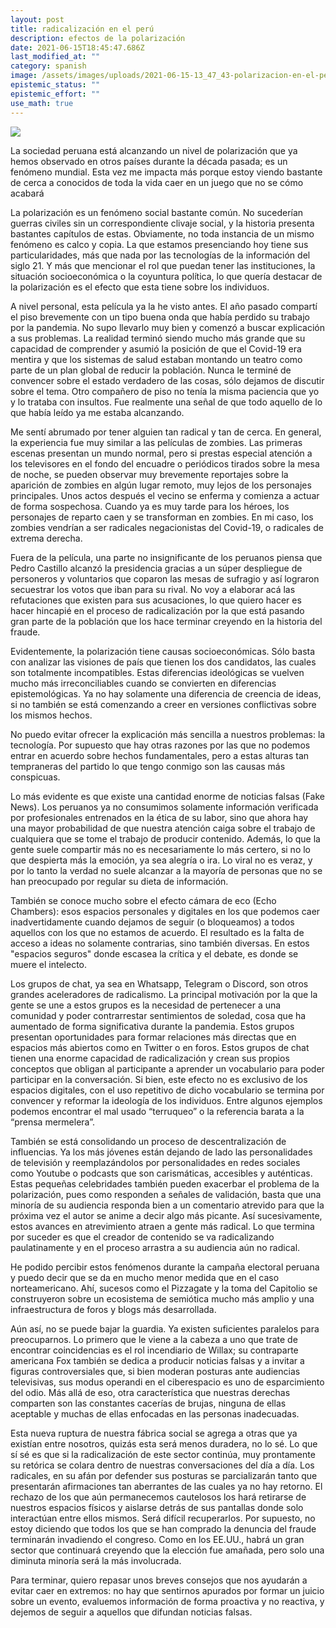 ```yaml
---
layout: post
title: radicalización en el perú
description: efectos de la polarización
date: 2021-06-15T18:45:47.686Z
last_modified_at: ""
category: spanish
image: /assets/images/uploads/2021-06-15-13_47_43-polarizacion-en-el-peru-google-docs-—-mozilla-firefox.png
epistemic_status: ""
epistemic_effort: ""
use_math: true
---
```

![](/assets/images/uploads/2021-06-15-13_47_43-polarizacion-en-el-peru-google-docs-—-mozilla-firefox.png)

La sociedad peruana está alcanzando un nivel de polarización que ya hemos observado en otros países durante la década pasada; es un fenómeno mundial. Esta vez me impacta más porque estoy viendo bastante de cerca a conocidos de toda la vida caer en un juego que no se cómo acabará 

La polarización es un fenómeno social bastante común. No sucederían guerras civiles sin un correspondiente clivaje social, y la historia presenta bastantes capítulos de estas. Obviamente, no toda instancia de un mismo fenómeno es calco y copia. La que estamos presenciando hoy tiene sus particularidades, más que nada por las tecnologías de la información del siglo 21. Y más que mencionar el rol que puedan tener las instituciones, la situación socioeconómica o la coyuntura política, lo que quería destacar de la polarización es el efecto que esta tiene sobre los individuos.

A nivel personal, esta película ya la he visto antes. El año pasado compartí el piso brevemente con un tipo buena onda que había perdido su trabajo por la pandemia. No supo llevarlo muy bien y comenzó a buscar explicación a sus problemas. La realidad terminó siendo mucho más grande que su capacidad de comprender y asumió la posición de que el Covid-19 era mentira y que los sistemas de salud estaban montando un teatro como parte de un plan global de reducir la población. Nunca le terminé de convencer sobre el estado verdadero de las cosas, sólo dejamos de discutir sobre el tema. Otro compañero de piso no tenía la misma paciencia que yo y lo trataba con insultos. Fue realmente una señal de que todo aquello de lo que había leído ya me estaba alcanzando.

Me sentí abrumado por tener alguien tan radical y tan de cerca. En general, la experiencia fue muy similar a las películas de zombies. Las primeras escenas presentan un mundo normal, pero si prestas especial atención a los televisores en el fondo del encuadre o periódicos tirados sobre la mesa de noche, se pueden observar muy brevemente reportajes sobre la aparición de zombies en algún lugar remoto, muy lejos de los personajes principales. Unos actos después el vecino se enferma y comienza a actuar de forma sospechosa. Cuando ya es muy tarde para los héroes, los personajes de reparto caen y se transforman en zombies. En mi caso, los zombies vendrían a ser radicales negacionistas del Covid-19, o radicales de extrema derecha.

Fuera de la película, una parte no insignificante de los peruanos piensa que Pedro Castillo alcanzó la presidencia gracias a un súper despliegue de personeros y voluntarios que coparon las mesas de sufragio y así lograron secuestrar los votos que iban para su rival. No voy a elaborar acá las refutaciones que existen para sus acusaciones, lo que quiero hacer es hacer hincapié en el proceso de radicalización por la que está pasando gran parte de la población que los hace terminar creyendo en la historia del fraude.

Evidentemente, la polarización tiene causas socioeconómicas. Sólo basta con analizar las visiones de país que tienen los dos candidatos, las cuales son totalmente incompatibles. Estas diferencias ideológicas se vuelven mucho más irreconciliables cuando se convierten en diferencias epistemológicas. Ya no hay solamente una diferencia de creencia de ideas, si no también se está comenzando a creer en versiones conflictivas sobre los mismos hechos.

No puedo evitar ofrecer la explicación más sencilla a nuestros problemas: la tecnología. Por supuesto que hay otras razones por las que no podemos entrar en acuerdo sobre hechos fundamentales, pero a estas alturas tan tempraneras del partido lo que tengo conmigo son las causas más conspicuas.

Lo más evidente es que existe una cantidad enorme de noticias falsas (Fake News). Los peruanos ya no consumimos solamente información verificada por profesionales entrenados en la ética de su labor, sino que ahora hay una mayor probabilidad de que nuestra atención caiga sobre el trabajo de cualquiera que se tome el trabajo de producir contenido. Además, lo que la gente suele compartir más no es necesariamente lo más certero, si no lo que despierta más la emoción, ya sea alegría o ira. Lo viral no es veraz, y por lo tanto la verdad no suele alcanzar a la mayoría de personas que no se han preocupado por regular su dieta de información.

También se conoce mucho sobre el efecto cámara de eco (Echo Chambers): esos espacios personales y digitales en los que podemos caer inadvertidamente cuando dejamos de seguir (o bloqueamos) a todos aquellos con los que no estamos de acuerdo. El resultado es la falta de acceso a ideas no solamente contrarias, sino también diversas. En estos "espacios seguros" donde escasea la crítica y el debate, es donde se muere el intelecto.

Los grupos de chat, ya sea en Whatsapp, Telegram o Discord, son otros grandes aceleradores de radicalismo. La principal motivación por la que la gente se une a estos grupos es la necesidad de pertenecer a una comunidad y poder contrarrestar sentimientos de soledad, cosa que ha aumentado de forma significativa durante la pandemia. Estos grupos presentan oportunidades para formar relaciones más directas que en espacios más abiertos como en Twitter o en foros. Estos grupos de chat tienen una enorme capacidad de radicalización y crean sus propios conceptos que obligan al participante a aprender un vocabulario para poder participar en la conversación. Si bien, este efecto no es exclusivo de los espacios digitales, con el uso repetitivo de dicho vocabulario se termina por convencer y reformar la ideología de los individuos. Entre algunos ejemplos podemos encontrar el mal usado “terruqueo” o la referencia barata a la “prensa mermelera”.  

También se está consolidando un proceso de descentralización de influencias. Ya los más jóvenes están dejando de lado las personalidades de televisión y reemplazándolos por personalidades en redes sociales como Youtube o podcasts que son carismáticas, accesibles y auténticas. Estas pequeñas celebridades también pueden exacerbar el problema de la polarización, pues como responden a señales de validación, basta que una minoría de su audiencia responda bien a un comentario atrevido para que la próxima vez el autor se anime a decir algo más picante. Así sucesivamente, estos avances en atrevimiento atraen a gente más radical. Lo que termina por suceder es que el creador de contenido se va radicalizando paulatinamente y en el proceso arrastra a su audiencia aún no radical.

He podido percibir estos fenómenos durante la campaña electoral peruana y puedo decir que se da en mucho menor medida que en el caso norteamericano. Ahí, sucesos como el Pizzagate y la toma del Capitolio se construyeron sobre un ecosistema de semiótica mucho más amplio y una infraestructura de foros y blogs más desarrollada.

Aún así, no se puede bajar la guardia. Ya existen suficientes paralelos para preocuparnos. Lo primero que le viene a la cabeza a uno que trate de encontrar coincidencias es el rol incendiario de Willax; su contraparte americana Fox también se dedica a producir noticias falsas y a invitar a figuras controversiales que, si bien moderan posturas ante audiencias televisivas, sus modus operandi en el ciberespacio es uno de esparcimiento del odio. Más allá de eso, otra característica que nuestras derechas comparten son las constantes cacerías de brujas, ninguna de ellas aceptable y muchas de ellas enfocadas en las personas inadecuadas.

Esta nueva ruptura de nuestra fábrica social se agrega a otras que ya existían entre nosotros, quizás esta será menos duradera, no lo sé. Lo que sí sé es que si la radicalización de este sector continúa, muy prontamente su retórica se colara dentro de nuestras conversaciones del día a día. Los radicales, en su afán por defender sus posturas se parcializarán tanto que presentarán afirmaciones tan aberrantes de las cuales ya no hay retorno. El rechazo de los que aún permanecemos cautelosos los hará retirarse de nuestros espacios físicos y aislarse detrás de sus pantallas donde solo interactúan entre ellos mismos. Será difícil recuperarlos. Por supuesto, no estoy diciendo que todos los que se han comprado la denuncia del fraude terminarán invadiendo el congreso. Como en los EE.UU., habrá un gran sector que continuará creyendo que la elección fue amañada, pero solo una diminuta minoría será la más involucrada.

Para terminar, quiero repasar unos breves consejos que nos ayudarán a evitar caer en extremos: no hay que sentirnos apurados por formar un juicio sobre un evento, evaluemos información de forma proactiva y no reactiva, y dejemos de seguir a aquellos que difundan noticias falsas.